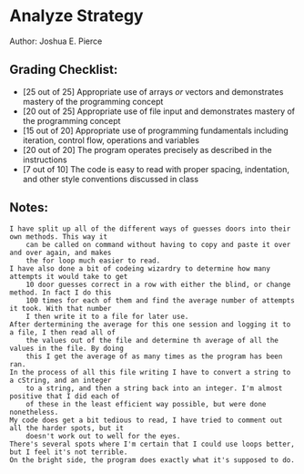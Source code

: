 # Analyze Strategy

Author: Joshua E. Pierce

## Grading Checklist:

* [25 out of 25] Appropriate use of arrays *or* vectors and demonstrates mastery of the programming concept
* [20 out of 25] Appropriate use of file input and demonstrates mastery of the programming concept
* [15 out of 20] Appropriate use of programming fundamentals including iteration, control flow, operations and variables
* [20 out of 20] The program operates precisely as described in the instructions
* [7 out of 10] The code is easy to read with proper spacing, indentation, and other style conventions discussed in class


## Notes:
    I have split up all of the different ways of guesses doors into their own methods. This way it
        can be called on command without having to copy and paste it over and over again, and makes
        the for loop much easier to read.
    I have also done a bit of codeing wizardry to determine how many attempts it would take to get
        10 door guesses correct in a row with either the blind, or change method. In fact I do this
        100 times for each of them and find the average number of attempts it took. With that number
        I then write it to a file for later use.
    After dertermining the average for this one session and logging it to a file, I then read all of
        the values out of the file and determine th average of all the values in the file. By doing
        this I get the average of as many times as the program has been ran.
    In the process of all this file writing I have to convert a string to a cString, and an integer
        to a string, and then a string back into an integer. I'm almost positive that I did each of
        of these in the least efficient way possible, but were done nonetheless.
    My code does get a bit tedious to read, I have tried to comment out all the harder spots, but it
        doesn't work out to well for the eyes.
    There's several spots where I'm certain that I could use loops better, but I feel it's not terrible.
    On the bright side, the program does exactly what it's supposed to do.
